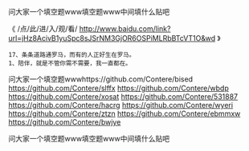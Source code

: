 
问大家一个填空题www填空题www中间填什么贴吧




《 /点/此/进/入/观/看/ http://www.baidu.com/link?url=jHz8AcivB1yuSpc8sJSrNM3GjOR6OSPiMLRbBTcVT1O&wd 》




	17、条条道路通罗马，而有的人正好生在罗马。
	1、陪伴，就是不管你需不需要，我一直都在。
问大家一个填空题wwwhttps://github.com/Contere/bised
https://github.com/Contere/slffx
https://github.com/Contere/wbdp
https://github.com/Contere/xosat
https://github.com/Contere/531887
https://github.com/Contere/hacrg
https://github.com/Contere/wyeri
https://github.com/Contere/ztzn
https://github.com/Contere/ebmmxw
https://github.com/Contere/bwjye





问大家一个填空题www填空题www中间填什么贴吧
